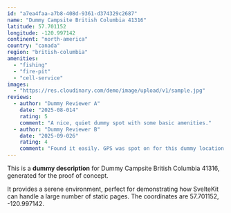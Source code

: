 ```yaml
---
id: "a7ea4faa-a7b8-408d-9361-d374329c2687"
name: "Dummy Campsite British Columbia 41316"
latitude: 57.701152
longitude: -120.997142
continent: "north-america"
country: "canada"
region: "british-columbia"
amenities:
  - "fishing"
  - "fire-pit"
  - "cell-service"
images:
  - "https://res.cloudinary.com/demo/image/upload/v1/sample.jpg"
reviews:
  - author: "Dummy Reviewer A"
    date: "2025-08-014"
    rating: 5
    comment: "A nice, quiet dummy spot with some basic amenities."
  - author: "Dummy Reviewer B"
    date: "2025-09-026"
    rating: 4
    comment: "Found it easily. GPS was spot on for this dummy location."
---
```


This is a **dummy description** for Dummy Campsite British Columbia 41316, generated for the proof of concept.

It provides a serene environment, perfect for demonstrating how SvelteKit can handle a large number of static pages. The coordinates are 57.701152, -120.997142.
